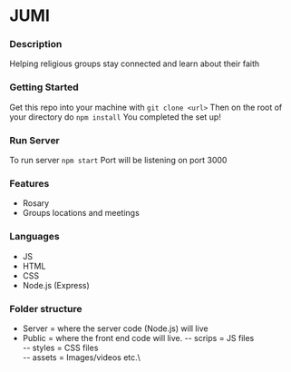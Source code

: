 # JUMI

### Description

Helping religious groups stay connected and learn about their faith

### Getting Started

Get this repo into your machine with `git clone <url>`
Then on the root of your directory do `npm install`
You completed the set up!

### Run Server

To run server `npm start`
Port will be listening on port 3000

### Features

- Rosary
- Groups locations and meetings

### Languages

- JS
- HTML
- CSS
- Node.js (Express)

### Folder structure

- Server = where the server code (Node.js) will live
- Public = where the front end code will live.
  -- scrips = JS files\
  -- styles = CSS files\
  -- assets = Images/videos etc.\
